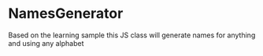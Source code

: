 # NamesGenerator
Based on the learning sample this JS class will generate names for anything and using any alphabet
